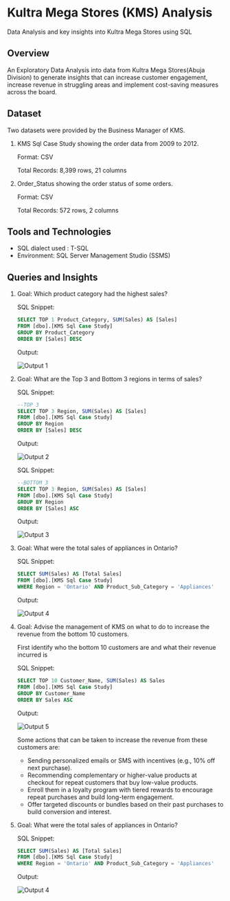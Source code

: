 # Kultra Mega Stores (KMS) Analysis 
Data Analysis and key insights into Kultra Mega Stores using SQL

## Overview
An Exploratory Data Analysis into data from Kultra Mega Stores(Abuja Division) to generate insights that can increase customer engagement, increase revenue in struggling areas and implement cost-saving measures across the board.

## Dataset
Two datasets were provided by the Business Manager of KMS. 
1. KMS Sql Case Study showing the order data from 2009 to 2012.
   
   Format: CSV
   
   Total Records: 8,399 rows, 21 columns
2. Order_Status showing the order status of some orders.
   
   Format: CSV
   
   Total Records: 572 rows, 2 columns

## Tools and Technologies
- SQL dialect used : T-SQL
- Environment: SQL Server Management Studio (SSMS)

## Queries and Insights
1. Goal: Which product category had the highest sales?
   
   SQL Snippet:
   ``` SQL
   SELECT TOP 1 Product_Category, SUM(Sales) AS [Sales]
   FROM [dbo].[KMS Sql Case Study]
   GROUP BY Product_Category
   ORDER BY [Sales] DESC
   ```

   Output:

    ![Output 1](https://github.com/user-attachments/assets/96883b91-47d8-4504-a507-f71b5448f5e9)


2. Goal: What are the Top 3 and Bottom 3 regions in terms of sales?

   SQL Snippet:
   ``` SQL
   --TOP 3
   SELECT TOP 3 Region, SUM(Sales) AS [Sales]
   FROM [dbo].[KMS Sql Case Study]
   GROUP BY Region
   ORDER BY [Sales] DESC
   ```

   Output:

   ![Output 2](https://github.com/user-attachments/assets/161d4e77-bfa6-4974-a9c0-768a5194bad6)

   SQL Snippet:
   ``` SQL
   --BOTTOM 3
   SELECT TOP 3 Region, SUM(Sales) AS [Sales]
   FROM [dbo].[KMS Sql Case Study]
   GROUP BY Region
   ORDER BY [Sales] ASC
   ```

   Output:

   ![Output 3](https://github.com/user-attachments/assets/ca0f5e5d-7be4-45dd-8008-e3929ca3efb2)

3. Goal: What were the total sales of appliances in Ontario?
   
   SQL Snippet:
   ``` SQL
   SELECT SUM(Sales) AS [Total Sales]
   FROM [dbo].[KMS Sql Case Study]
   WHERE Region = 'Ontario' AND Product_Sub_Category = 'Appliances'
   ```

   Output:

   ![Output 4](https://github.com/user-attachments/assets/3a91d148-6dc3-44f0-9cb0-42271e61637a)

4. Goal:  Advise the management of KMS on what to do to increase the revenue from the bottom 10 customers.

   First identify who the bottom 10 customers are and what their revenue incurred is
   
   SQL Snippet:
   ``` SQL
   SELECT TOP 10 Customer_Name, SUM(Sales) AS Sales
   FROM [dbo].[KMS Sql Case Study]
   GROUP BY Customer_Name
   ORDER BY Sales ASC
   ```

   Output:

   ![Output 5](https://github.com/user-attachments/assets/26e0174f-01e3-4349-8bcd-43106bcf10ac)

   Some actions that can be taken to increase the revenue from these customers are:
   - Sending personalized emails or SMS with incentives (e.g., 10% off next purchase).
   - Recommending complementary or higher-value products at checkout for repeat customers that buy low-value products.
   - Enroll them in a loyalty program with tiered rewards to encourage repeat purchases and build long-term engagement.
   - Offer targeted discounts or bundles based on their past purchases to build conversion and interest.

5. Goal: What were the total sales of appliances in Ontario?
   
   SQL Snippet:
   ``` SQL
   SELECT SUM(Sales) AS [Total Sales]
   FROM [dbo].[KMS Sql Case Study]
   WHERE Region = 'Ontario' AND Product_Sub_Category = 'Appliances'
   ```

   Output:

   ![Output 4](https://github.com/user-attachments/assets/3a91d148-6dc3-44f0-9cb0-42271e61637a)




